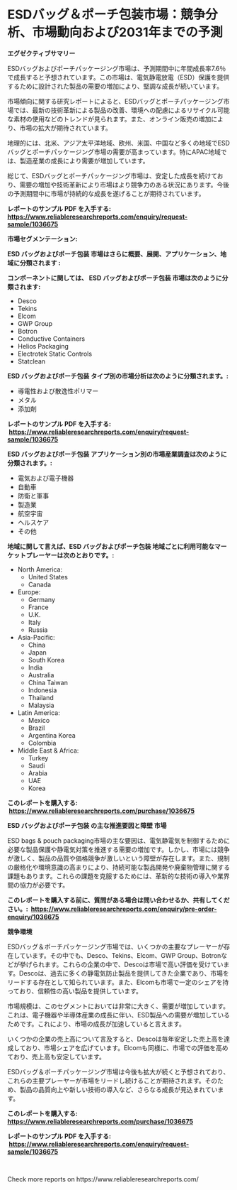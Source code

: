 <p><h1>ESDバッグ＆ポーチ包装市場：競争分析、市場動向および2031年までの予測</h1></p><p><strong>エグゼクティブサマリー</strong></p>
<p><p>ESDバッグおよびポーチパッケージング市場は、予測期間中に年間成長率7.6％で成長すると予想されています。この市場は、電気静電放電（ESD）保護を提供するために設計された製品の需要の増加により、堅調な成長が続いています。</p><p>市場傾向に関する研究レポートによると、ESDバッグとポーチパッケージング市場では、最新の技術革新による製品の改善、環境への配慮によるリサイクル可能な素材の使用などのトレンドが見られます。また、オンライン販売の増加により、市場の拡大が期待されています。</p><p>地理的には、北米、アジア太平洋地域、欧州、米国、中国など多くの地域でESDバッグとポーチパッケージング市場の需要が高まっています。特にAPAC地域では、製造産業の成長により需要が増加しています。</p><p>総じて、ESDバッグとポーチパッケージング市場は、安定した成長を続けており、需要の増加や技術革新により市場はより競争力のある状況にあります。今後の予測期間中に市場が持続的な成長を遂げることが期待されています。</p></p>
<p><strong>レポートのサンプル PDF を入手する: <a href="https://www.reliableresearchreports.com/enquiry/request-sample/1036675">https://www.reliableresearchreports.com/enquiry/request-sample/1036675</a></strong></p>
<p><strong>市場セグメンテーション:</strong></p>
<p><strong> ESD バッグおよびポーチ包装 市場はさらに概要、展開、アプリケーション、地域に分類されます :</strong></p>
<p><strong>コンポーネントに関しては、 ESD バッグおよびポーチ包装 市場は次のように分類されます: &nbsp;</strong></p>
<p><ul><li>Desco</li><li>Tekins</li><li>Elcom</li><li>GWP Group</li><li>Botron</li><li>Conductive Containers</li><li>Helios Packaging</li><li>Electrotek Static Controls</li><li>Statclean</li></ul></p>
<p><strong> ESD バッグおよびポーチ包装 タイプ別の市場分析は次のように分類されます。:</strong></p>
<p><ul><li>導電性および散逸性ポリマー</li><li>メタル</li><li>添加剤</li></ul></p>
<p><strong>レポートのサンプル PDF を入手する: &nbsp;<a href="https://www.reliableresearchreports.com/enquiry/request-sample/1036675">https://www.reliableresearchreports.com/enquiry/request-sample/1036675</a></strong></p>
<p><strong> ESD バッグおよびポーチ包装 アプリケーション別の市場産業調査は次のように分類されます。:</strong></p>
<p><ul><li>電気および電子機器</li><li>自動車</li><li>防衛と軍事</li><li>製造業</li><li>航空宇宙</li><li>ヘルスケア</li><li>その他</li></ul></p>
<p><strong>地域に関して言えば、ESD バッグおよびポーチ包装 地域ごとに利用可能なマーケットプレーヤーは次のとおりです。:</strong></p>
<p><ul>
    <li>
        North America:
        <ul>
            <li>United States</li>
            <li>Canada</li>
        </ul>
    </li>
    <li>
        Europe:
        <ul>
            <li>Germany</li>
            <li>France</li>
            <li>U.K.</li>
            <li>Italy</li>
            <li>Russia</li>
        </ul>
    </li>
    <li>
        Asia-Pacific:
        <ul>
            <li>China</li>
            <li>Japan</li>
            <li>South Korea</li>
            <li>India</li>
            <li>Australia</li>
            <li>China Taiwan</li>
            <li>Indonesia</li>
            <li>Thailand</li>
            <li>Malaysia</li>
        </ul>
    </li>
    <li>
        Latin America:
        <ul>
            <li>Mexico</li>
            <li>Brazil</li>
            <li>Argentina Korea</li>
            <li>Colombia</li>
        </ul>
    </li>
    <li>
        Middle East & Africa:
        <ul>
            <li>Turkey</li>
            <li>Saudi</li>
            <li>Arabia</li>
            <li>UAE</li>
            <li>Korea</li>
        </ul>
    </li>
    </ul></p>
<p><strong>このレポートを購入する: &nbsp;<a href="https://www.reliableresearchreports.com/purchase/1036675">https://www.reliableresearchreports.com/purchase/1036675</a></strong></p>
<p><strong>ESD バッグおよびポーチ包装 の主な推進要因と障壁 市場</strong></p>
<p><p>ESD bags & pouch packaging市場の主な要因は、電気静電気を制御するために必要な製品保護や静電気対策を推進する需要の増加です。しかし、市場には競争が激しく、製品の品質や価格競争が激しいという障壁が存在します。また、規制の厳格化や環境意識の高まりにより、持続可能な製品開発や廃棄物管理に関する課題もあります。これらの課題を克服するためには、革新的な技術の導入や業界間の協力が必要です。</p></p>
<p><strong>このレポートを購入する前に、質問がある場合は問い合わせるか、共有してください。:&nbsp; <a href="https://www.reliableresearchreports.com/enquiry/pre-order-enquiry/1036675">https://www.reliableresearchreports.com/enquiry/pre-order-enquiry/1036675</a></strong></p>
<p><strong>競争環境</strong></p>
<p><p>ESDバッグ＆ポーチパッケージング市場では、いくつかの主要なプレーヤーが存在しています。その中でも、Desco、Tekins、Elcom、GWP Group、Botronなどが挙げられます。これらの企業の中で、Descoは市場で高い評価を受けています。Descoは、過去に多くの静電気防止製品を提供してきた企業であり、市場をリードする存在として知られています。また、Elcomも市場で一定のシェアを持っており、信頼性の高い製品を提供しています。</p><p>市場規模は、このセグメントにおいては非常に大きく、需要が増加しています。これは、電子機器や半導体産業の成長に伴い、ESD製品への需要が増加しているためです。これにより、市場の成長が加速していると言えます。</p><p>いくつかの企業の売上高について言及すると、Descoは毎年安定した売上高を達成しており、市場シェアを広げています。Elcomも同様に、市場での評価を高めており、売上高も安定しています。</p><p>ESDバッグ＆ポーチパッケージング市場は今後も拡大が続くと予想されており、これらの主要プレーヤーが市場をリードし続けることが期待されます。そのため、製品の品質向上や新しい技術の導入など、さらなる成長が見込まれています。</p></p>
<p><strong>このレポートを購入する: &nbsp; <a href="https://www.reliableresearchreports.com/purchase/1036675">https://www.reliableresearchreports.com/purchase/1036675</a></strong></p>
<p><strong>レポートのサンプル PDF を入手する: &nbsp;<a href="https://www.reliableresearchreports.com/enquiry/request-sample/1036675">https://www.reliableresearchreports.com/enquiry/request-sample/1036675</a></strong><strong></strong></p>
<p>&nbsp;</p>
<p>Check more reports on https://www.reliableresearchreports.com/</p>